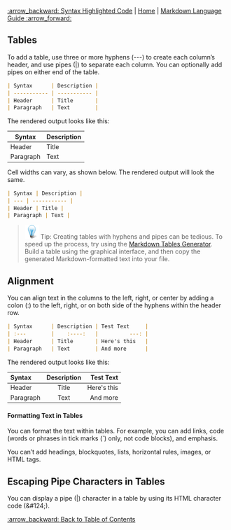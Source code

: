 [:arrow\_backward: Syntax Highlighted Code](Syntax_Highlighed_Code_Tutorial) | [Home](home) | [Markdown Language Guide :arrow\_forward:](Markdown_Language_Guide)

## Tables
To add a table, use three or more hyphens (---) to create each column’s header, and use pipes (|) to separate each column. You can optionally add pipes on either end of the table.

```markdown
| Syntax      | Description |
| ----------- | ----------- |
| Header      | Title       |
| Paragraph   | Text        |
```

The rendered output looks like this:

| Syntax      | Description |
| ----------- | ----------- |
| Header      | Title       |
| Paragraph   | Text        |

Cell widths can vary, as shown below. The rendered output will look the same.

```markdown
| Syntax | Description |
| --- | ----------- |
| Header | Title |
| Paragraph | Text |
```

> ![Tip](../images/tip.png) Tip: Creating tables with hyphens and pipes can be tedious. To speed up the process, try using the [Markdown Tables Generator](http://www.tablesgenerator.com/markdown_tables). Build a table using the graphical interface, and then copy the generated Markdown-formatted text into your file.

## Alignment
You can align text in the columns to the left, right, or center by adding a colon (:) to the left, right, or on both side of the hyphens within the header row.

```markdown
| Syntax      | Description | Test Text     |
| :---        |    :----:   |          ---: |
| Header      | Title       | Here's this   |
| Paragraph   | Text        | And more      |
```

The rendered output looks like this:

| Syntax      | Description | Test Text     |
| :---        |    :----:   |          ---: |
| Header      | Title       | Here's this   |
| Paragraph   | Text        | And more      |

#### Formatting Text in Tables

You can format the text within tables. For example, you can add links, code (words or phrases in tick marks (`) only, not code blocks), and emphasis.

You can’t add headings, blockquotes, lists, horizontal rules, images, or HTML tags.

## Escaping Pipe Characters in Tables
You can display a pipe (|) character in a table by using its HTML character code (\&#124;).

[:arrow\_backward: Back to Table of Contents](Markdown_Language_Guide)
